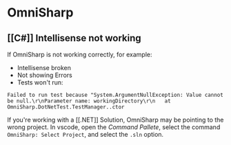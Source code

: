# OmniSharp

## [[C#]] Intellisense not working

If OmniSharp is not working correctly, for example:

- Intellisense broken
- Not showing Errors
- Tests won't run:

```text
Failed to run test because "System.ArgumentNullException: Value cannot be null.\r\nParameter name: workingDirectory\r\n   at OmniSharp.DotNetTest.TestManager..ctor
```

If you're working with a [[.NET]] Solution, OmniSharp may be pointing to the wrong project. In vscode, open the _Command Pallete_, select the command `OmniSharp: Select Project`, and select the `.sln` option.
